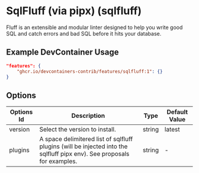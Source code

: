 
# SqlFluff (via pipx) (sqlfluff)

Fluff is an extensible and modular linter designed to help you write good SQL and catch errors and bad SQL before it hits your database.

## Example DevContainer Usage

```json
"features": {
    "ghcr.io/devcontainers-contrib/features/sqlfluff:1": {}
}
```

## Options

| Options Id | Description | Type | Default Value |
|-----|-----|-----|-----|
| version | Select the version to install. | string | latest |
| plugins | A space delimitered list of sqlfluff plugins (will be injected into the sqlfluff pipx env). See proposals for examples. | string | - |

